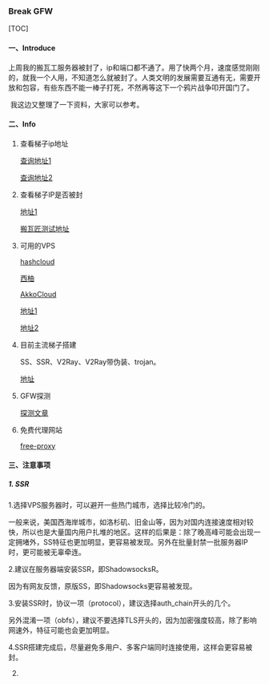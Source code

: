 ### Break GFW

[TOC]

#### 一、Introduce

​	上周我的搬瓦工服务器被封了，ip和端口都不通了。用了快两个月，速度感觉刚刚的，就我一个人用，不知道怎么就被封了。人类文明的发展需要互通有无，需要开放和包容，有些东西不能一棒子打死，不然再等这下一个鸦片战争叩开国门了。

​	我这边又整理了一下资料，大家可以参考。

#### 二、Info

1. 查看梯子ip地址

   [查询地址1](https://www.expressvpn.com/what-is-my-ip)

   [查询地址2](https://www.myip.com/)

2. 查看梯子IP是否被封

   [地址1](https://www.vps234.com/ipchecker/)

   [搬瓦匠测试地址](http://ping.pe)

3. 可用的VPS

   [hashcloud](https://hashcloud.one/#/login)

   [西柚](https://xiyou360.net/)

   [AkkoCloud](https://www.akkocloud.com/cart.php?gid=7)

   [地址1](https://tlanyan.me/vps-merchant-collection/)

   [地址2]()

4. 目前主流梯子搭建

   SS、SSR、V2Ray、V2Ray带伪装、trojan。

   [地址](https://tlanyan.me/recovery-blocked-ip/)

5. GFW探测

   [探测文章](https://www.zkii.net/system/safe/2798.html/3/)

6. 免费代理网站

   [free-proxy](http://free-proxy.cz/en/)

   

#### 三、注意事项

##### 1. SSR

1.选择VPS服务器时，可以避开一些热门城市，选择比较冷门的。

一般来说，美国西海岸城市，如洛杉矶、旧金山等，因为对国内连接速度相对较快，所以也是大量国内用户扎堆的地区。这样的后果是：除了晚高峰可能会出现一定拥堵外，SS特征也更加明显，更容易被发现。另外在批量封禁一批服务器IP时，更可能被无辜牵连。

2.建议在服务器端安装SSR，即ShadowsocksR。

因为有网友反馈，原版SS，即Shadowsocks更容易被发现。

3.安装SSR时，协议一项（protocol），建议选择auth_chain开头的几个。

另外混淆一项（obfs），建议不要选择TLS开头的，因为加密强度较高，除了影响网速外，特征可能也会更加明显。

4.SSR搭建完成后，尽量避免多用户、多客户端同时连接使用，这样会更容易被封。

2.